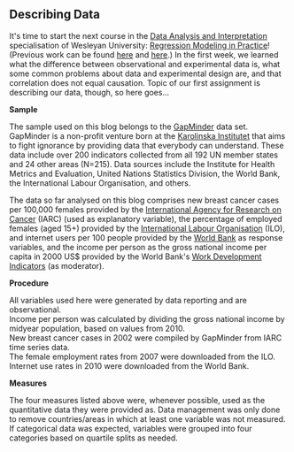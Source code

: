 ## Describing Data

It's time to start the next course in the [Data Analysis and Interpretation](https://www.coursera.org/specializations/data-analysis) specialisation of Wesleyan University: [Regression Modeling in Practice](https://www.coursera.org/learn/regression-modeling-practice/home/welcome)! (Previous work can be found [here](http://lilithelina.tumblr.com/DataManViz) and [here](http://lilithelina.tumblr.com/DataAnaT).) In the first week, we learned what the difference between observational and experimental data is, what some common problems about data and experimental design are, and that correlation does not equal causation. Topic of our first assignment is describing our data, though, so here goes...


**Sample**

The sample used on this blog belongs to the [GapMinder](http://www.gapminder.org/) data set. GapMinder is a non-profit venture born at the [Karolinska Institutet](http://ki.se/en/startpage) that aims to fight ignorance by providing data that everybody can understand. These data include over 200 indicators collected from all 192 UN member states and 24 other areas (N=215). Data sources include the Institute for Health Metrics and Evaluation, United Nations Statistics Division, the World Bank, the International Labour Organisation, and others.

The data so far analysed on this blog comprises new breast cancer cases per 100,000 females provided by the [International Agency for Research on Cancer](http://www.iarc.fr/) (IARC) (used as explanatory variable), the percentage of employed females (aged 15+) provided by the [International Labour Organisation](http://www.ilo.org/global/lang--en/index.htm) (ILO), and internet users per 100 people provided by the [World Bank](http://www.worldbank.org/) as response variables, and the income per person as the gross national income per capita in 2000 US$ provided by the World Bank's [Work Development Indicators](http://data.worldbank.org/data-catalog/world-development-indicators) (as moderator).


**Procedure**

All variables used here were generated by data reporting and are observational.  
Income per person was calculated by dividing the gross national income by midyear population, based on values from 2010.  
New breast cancer cases in 2002 were compiled by GapMinder from IARC time series data.  
The female employment rates from 2007 were downloaded from the ILO.  
Internet use rates in 2010 were downloaded from the World Bank.


**Measures**

The four measures listed above were, whenever possible, used as the quantitative data they were provided as. Data management was only done to remove countries/areas in which at least one variable was not measured. If categorical data was expected, variables were grouped into four categories based on quartile splits as needed.
